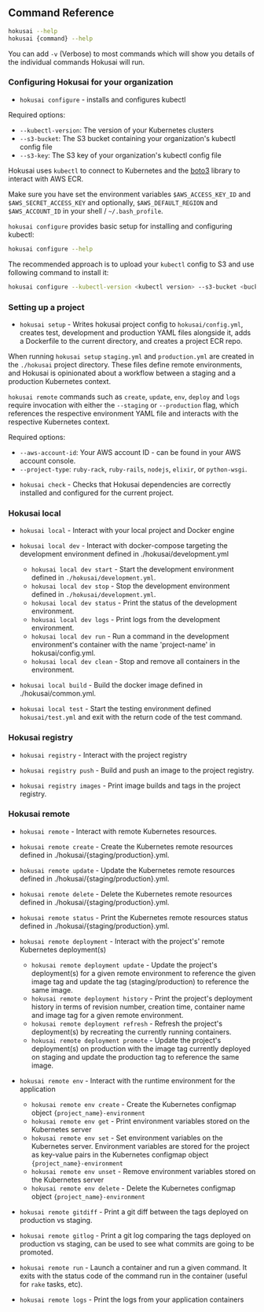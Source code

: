 ## Command Reference

```bash
hokusai --help
hokusai {command} --help
```

You can add `-v` (Verbose) to most commands which will show you details of the individual commands Hokusai will run.

### Configuring Hokusai for your organization

* `hokusai configure` - installs and configures kubectl

Required options:
  - `--kubectl-version`:  The version of your Kubernetes clusters
  - `--s3-bucket`: The S3 bucket containing your organization's kubectl config file
  - `--s3-key`: The S3 key of your organization's kubectl config file

Hokusai uses `kubectl` to connect to Kubernetes and the [boto3](https://github.com/boto/boto3) library to interact with AWS ECR.

Make sure you have set the environment variables `$AWS_ACCESS_KEY_ID` and `$AWS_SECRET_ACCESS_KEY` and optionally, `$AWS_DEFAULT_REGION` and `$AWS_ACCOUNT_ID` in your shell / `~/.bash_profile`.

`hokusai configure` provides basic setup for installing and configuring kubectl:

```bash
hokusai configure --help
```

The recommended approach is to upload your `kubectl` config to S3 and use following command to install it:

```bash
hokusai configure --kubectl-version <kubectl version> --s3-bucket <bucket name> --s3-key <file key>
```

### Setting up a project

* `hokusai setup` - Writes hokusai project config to `hokusai/config.yml`, creates test, development and production YAML files alongside it, adds a Dockerfile to the current directory, and creates a project ECR repo.

When running `hokusai setup` `staging.yml` and `production.yml` are created in the `./hokusai` project directory. These files define remote environments, and Hokusai is opinionated about a workflow between a staging and a production Kubernetes context.

`hokusai remote` commands such as `create`, `update`, `env`, `deploy` and `logs` require invocation with either the `--staging` or `--production` flag, which references the respective environment YAML file and interacts with the respective Kubernetes context.

Required options:
  - `--aws-account-id`: Your AWS account ID - can be found in your AWS account console.
  - `--project-type`: `ruby-rack`, `ruby-rails`, `nodejs`, `elixir`, or `python-wsgi`.

* `hokusai check` - Checks that Hokusai dependencies are correctly installed and configured for the current project.

### Hokusai local

* `hokusai local` - Interact with your local project and Docker engine

* `hokusai local dev` - Interact with docker-compose targeting the development environment defined in ./hokusai/development.yml

  - `hokusai local dev start` - Start the development environment defined in `./hokusai/development.yml`.
  - `hokusai local dev stop` - Stop the development environment defined in `./hokusai/development.yml`.
  - `hokusai local dev status` - Print the status of the development environment.
  - `hokusai local dev logs` - Print logs from the development environment.
  - `hokusai local dev run` - Run a command in the development environment's container with the name 'project-name' in hokusai/config.yml.
  - `hokusai local dev clean` - Stop and remove all containers in the environment.

* `hokusai local build` - Build the docker image defined in ./hokusai/common.yml.
* `hokusai local test` - Start the testing environment defined `hokusai/test.yml` and exit with the return code of the test command.

### Hokusai registry

* `hokusai registry` - Interact with the project registry

* `hokusai registry push` - Build and push an image to the project registry.
* `hokusai registry images` - Print image builds and tags in the project registry.

### Hokusai remote

* `hokusai remote` - Interact with remote Kubernetes resources.

* `hokusai remote create` - Create the Kubernetes remote resources defined in ./hokusai/{staging/production}.yml.
* `hokusai remote update` - Update the Kubernetes remote resources defined in ./hokusai/{staging/production}.yml.
* `hokusai remote delete` - Delete the Kubernetes remote resources defined in ./hokusai/{staging/production}.yml.
* `hokusai remote status` - Print the Kubernetes remote resources status defined in ./hokusai/{staging/production}.yml.

* `hokusai remote deployment` - Interact with the project's' remote Kubernetes deployment(s)

  - `hokusai remote deployment update` - Update the project's deployment(s) for a given remote environment to reference the given image tag and update the tag (staging/production) to reference the same image.
  - `hokusai remote deployment history` - Print the project's deployment history in terms of revision number, creation time, container name and image tag for a given remote environment.
  - `hokusai remote deployment refresh` - Refresh the project's deployment(s) by recreating the currently running containers.
  - `hokusai remote deployment promote` - Update the project's deployment(s) on production with the image tag currently deployed on staging and update the production tag to reference the same image.

* `hokusai remote env` - Interact with the runtime environment for the application

  - `hokusai remote env create` - Create the Kubernetes configmap object `{project_name}-environment`
  - `hokusai remote env get` - Print environment variables stored on the Kubernetes server
  - `hokusai remote env set` - Set environment variables on the Kubernetes server. Environment variables are stored for the project as key-value pairs in the Kubernetes configmap object `{project_name}-environment`
  - `hokusai remote env unset` - Remove environment variables stored on the Kubernetes server
  - `hokusai remote env delete` - Delete the Kubernetes configmap object `{project_name}-environment`

* `hokusai remote gitdiff` - Print a git diff between the tags deployed on production vs staging.
* `hokusai remote gitlog`  - Print a git log comparing the tags deployed on production vs staging, can be used to see what commits are going to be promoted.
* `hokusai remote run` - Launch a container and run a given command. It exits with the status code of the command run in the container (useful for `rake` tasks, etc).
* `hokusai remote logs` - Print the logs from your application containers
